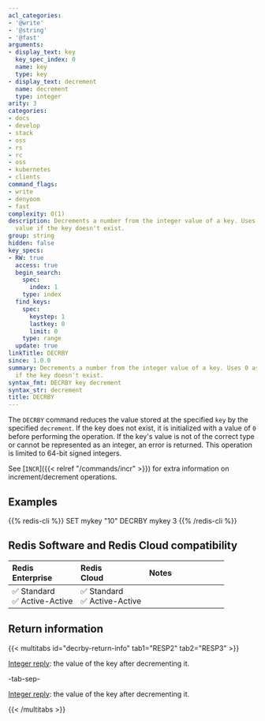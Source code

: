 ```yaml
---
acl_categories:
- '@write'
- '@string'
- '@fast'
arguments:
- display_text: key
  key_spec_index: 0
  name: key
  type: key
- display_text: decrement
  name: decrement
  type: integer
arity: 3
categories:
- docs
- develop
- stack
- oss
- rs
- rc
- oss
- kubernetes
- clients
command_flags:
- write
- denyoom
- fast
complexity: O(1)
description: Decrements a number from the integer value of a key. Uses 0 as initial
  value if the key doesn't exist.
group: string
hidden: false
key_specs:
- RW: true
  access: true
  begin_search:
    spec:
      index: 1
    type: index
  find_keys:
    spec:
      keystep: 1
      lastkey: 0
      limit: 0
    type: range
  update: true
linkTitle: DECRBY
since: 1.0.0
summary: Decrements a number from the integer value of a key. Uses 0 as initial value
  if the key doesn't exist.
syntax_fmt: DECRBY key decrement
syntax_str: decrement
title: DECRBY
---
```

The `DECRBY` command reduces the value stored at the specified `key` by the specified `decrement`.
If the key does not exist, it is initialized with a value of `0` before performing the operation.
If the key's value is not of the correct type or cannot be represented as an integer, an error is returned.
This operation is limited to 64-bit signed integers.

See [`INCR`]({{< relref "/commands/incr" >}}) for extra information on increment/decrement operations.

## Examples

{{% redis-cli %}}
SET mykey "10"
DECRBY mykey 3
{{% /redis-cli %}}

## Redis Software and Redis Cloud compatibility

| Redis<br />Enterprise | Redis<br />Cloud | <span style="min-width: 9em; display: table-cell">Notes</span> |
|:----------------------|:-----------------|:------|
| <span title="Supported">&#x2705; Standard</span><br /><span title="Supported"><nobr>&#x2705; Active-Active</nobr></span> | <span title="Supported">&#x2705; Standard</span><br /><span title="Supported"><nobr>&#x2705; Active-Active</nobr></span> |  |

## Return information

{{< multitabs id="decrby-return-info" 
    tab1="RESP2" 
    tab2="RESP3" >}}

[Integer reply](../../develop/reference/protocol-spec#integers): the value of the key after decrementing it.

-tab-sep-

[Integer reply](../../develop/reference/protocol-spec#integers): the value of the key after decrementing it.

{{< /multitabs >}}

